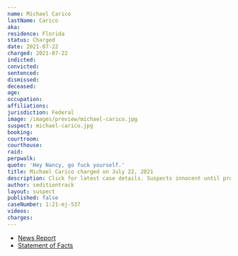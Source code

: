 ```yaml
---
name: Michael Carico
lastName: Carico
aka:
residence: Florida
status: Charged
date: 2021-07-22
charged: 2021-07-22
indicted:
convicted:
sentenced:
dismissed:
deceased:
age:
occupation:
affiliations:
jurisdiction: Federal
image: /images/preview/michael-carico.jpg
suspect: michael-carico.jpg
booking:
courtroom:
courthouse:
raid:
perpwalk:
quote: 'Hey Nancy, go fuck yourself.'
title: Michael Carico charged on July 22, 2021
description: Click for latest case details. Suspects innocent until proven guilty.
author: seditiontrack
layout: suspect
published: false
caseNumber: 1:21-mj-537
videos:
charges:
---
```


- [News Report](https://www.businessinsider.com/capitol-riot-suspect-navy-hat-camo-shirt-never-actually-served-2021-8?op=1)
- [Statement of Facts](https://www.justice.gov/usao-dc/case-multi-defendant/file/1423741/download)
